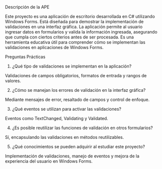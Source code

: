 Descripción de la APE

Este proyecto es una aplicación de escritorio desarrollada en C# utilizando Windows Forms. Está diseñada para demostrar la implementación de validaciones en una interfaz gráfica. La aplicación permite al usuario ingresar datos en formularios y valida la información ingresada, asegurando que cumpla con ciertos criterios antes de ser procesada. Es una herramienta educativa útil para comprender cómo se implementan las validaciones en aplicaciones de Windows Forms.

Preguntas Prácticas

1. ¿Qué tipo de validaciones se implementan en la aplicación?

Validaciones de campos obligatorios, formatos de entrada y rangos de valores.

2. ¿Cómo se manejan los errores de validación en la interfaz gráfica?

Mediante mensajes de error, resaltado de campos y control de enfoque.

3. ¿Qué eventos se utilizan para activar las validaciones?

Eventos como TextChanged, Validating y Validated.

4. ¿Es posible reutilizar las funciones de validación en otros formularios?

Sí, encapsulando las validaciones en métodos reutilizables.

5. ¿Qué conocimientos se pueden adquirir al estudiar este proyecto?

Implementación de validaciones, manejo de eventos y mejora de la experiencia del usuario en Windows Forms.
